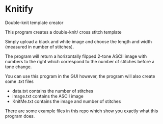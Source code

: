# Knitify
Double-knit template creator

This program creates a double-knit/ cross stitch template

Simply upload a black and white image and choose the length and width (measured in number of stitches).

The program will return a horizontally filpped 2-tone ASCII image with numbers to the right which correspond to the number of stitches before a tone change.

You can use this program in the GUI however, the program will also create some .txt files
- data.txt contains the number of stitches
- image.txt contains the ASCII image
- KnitMe.txt contains the image and number of stitches

There are some example files in this repo which show you exactly what this program does. 
